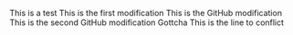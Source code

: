 This is a test
This is the first modification
This is the GitHub modification
This is the second GitHub modification
Gottcha
This is the line to conflict
